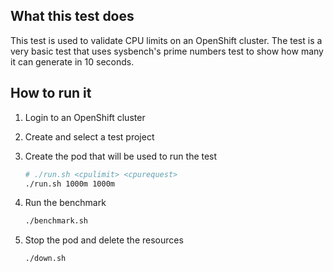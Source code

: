 ## What this test does

This test is used to validate CPU limits on an OpenShift cluster. The test is a very basic test that uses sysbench's prime numbers test to show how many it can generate in 10 seconds.

## How to run it

1. Login to an OpenShift cluster

2. Create and select a test project

3. Create the pod that will be used to run the test

    ```bash
    # ./run.sh <cpulimit> <cpurequest>
    ./run.sh 1000m 1000m
    ```

4. Run the benchmark

    ```bash
    ./benchmark.sh
    ```

5. Stop the pod and delete the resources

    ```bash
    ./down.sh
    ```
